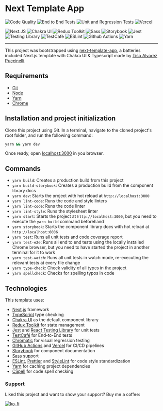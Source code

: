 # Next Template App

![Code Quality](https://github.com/tisoap/next-template-app/actions/workflows/code-quality.yml/badge.svg)
![End to End Tests](https://github.com/tisoap/next-template-app/actions/workflows/e2e.yml/badge.svg)
![Unit and Regression Tests](https://github.com/tisoap/next-template-app/actions/workflows/unit.yml/badge.svg)
![Vercel](https://vercelbadge.vercel.app/api/tisoap/next-template-app?style=flat)

![Next.JS](https://img.shields.io/badge/next.js-TypeScript-007ACC?logo=nextdotjs&logoColor=white)
![Chakra UI](https://img.shields.io/badge/Chakra_UI-29B9AD?logo=chakraui&logoColor=white)
![Redux Toolkit](https://img.shields.io/badge/Redux_Toolkit-6441AA?logo=redux&logoColor=white)
![Sass](https://img.shields.io/badge/Sass-C86193?logo=sass&logoColor=white)
![Storybook](https://img.shields.io/badge/Storybook-FF4785?logo=storybook&logoColor=white)
![Jest](https://img.shields.io/badge/Jest-C21325?logo=jest&logoColor=white)
![Testing Library](https://img.shields.io/badge/Testing_Library-DC3130?logo=testinglibrary&logoColor=white)
![TestCafé](https://img.shields.io/badge/TestCafe-34B0DE?logo=testcafe&logoColor=white)
![ESLint](https://img.shields.io/badge/ESLint-3A33D1?logo=eslint&logoColor=white)
![Github Actions](https://img.shields.io/badge/GitHub_Actions-2088FF?logo=github-actions&logoColor=white)
![Yarn](https://img.shields.io/badge/Yarn-2C8EBB?logo=yarn&logoColor=white)

---

This project was bootstrapped using [next-template-app](https://github.com/tisoap/next-template-app), a batteries included Next.js template with Chakra UI & Typescript made by [Tiso Alvarez Puccinelli](https://github.com/tisoap).

## Requirements

- [Git](https://git-scm.com/)
- [Node](https://nodejs.org/en/)
- [Yarn](https://yarnpkg.com/lang/en/)
- [Chrome](https://www.google.com/intl/en-US/chrome/)

## Installation and project initialization

Clone this project using Git. In a terminal, navigate to the cloned project's root folder, and run the following command:

```bash
yarn && yarn dev
```

Once ready, open [localhost:3000](http://localhost:3000) in you browser.

## Commands

- `yarn build`: Creates a production build from this project
- `yarn build-storybook`: Creates a production build from the component library docs
- `yarn dev`: Starts the project with hot reload at `http://localhost:3000`
- `yarn lint-code`: Runs the code and style linters
- `yarn lint-code`: Runs the code linter
- `yarn lint-style`: Runs the stylesheet linter
- `yarn start`: Starts the project at `http://localhost:3000`, but you need to execute the `yarn build` command beforehand
- `yarn storybook`: Starts the component library docs with hot reload at `http://localhost:6006`
- `yarn test`: Runs all unit tests and code coverage report
- `yarn test-e2e`: Runs all end to end tests using the locally installed Chrome browser, but you need to have started the project in another terminal for it to work
- `yarn test-watch`: Runs all unit tests in watch mode, re-executing the relevant tests at every file change
- `yarn type-check`: Check validity of all types in the project
- `yarn spellcheck`: Checks for spelling typos in code

## Technologies

This template uses:

- [Next.js](https://nextjs.org/) framework
- [TypeScript](https://www.typescriptlang.org/) type checking
- [Chakra UI](https://chakra-ui.com/) as the default component library
- [Redux Toolkit](https://redux-toolkit.js.org/) for state management
- [Jest](https://jestjs.io/) and [React Testing Library](https://testing-library.com/docs/react-testing-library/intro/) for unit tests
- [TestCafé](https://devexpress.github.io/testcafe/) for End-to-End tests
- [Chromatic](https://www.chromatic.com/) for visual regression testing
- [GitHub Actions](https://github.com/features/actions) and [Vercel](https://vercel.com/) for CI/CD pipelines
- [Storybook](https://storybook.js.org/) for component documentation
- [Sass](https://sass-lang.com/) support
- [ESLint](https://eslint.org/), [Prettier](https://prettier.io/) and [StyleLint](https://stylelint.io/) for code style standardization
- [Yarn](https://yarnpkg.com/) for caching project dependencies
- [CSpell](https://cspell.org/) for code spell checking

### Support

Liked this project and want to show your support? Buy me a coffee:

[![ko-fi](https://ko-fi.com/img/githubbutton_sm.svg)](https://ko-fi.com/J3J472RAJ)
